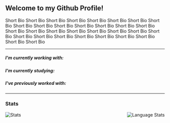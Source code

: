 ## Welcome to my Github Profile!

Short Bio Short Bio Short Bio Short Bio Short Bio Short Bio Short Bio Short Bio Short Bio Short Bio Short Bio Short Bio Short Bio Short Bio Short Bio Short Bio Short Bio Short Bio Short Bio Short Bio Short Bio Short Bio Short Bio Short Bio Short Bio Short Bio Short Bio Short Bio Short Bio Short Bio Short Bio Short Bio 

---
##### I'm currently working with:


##### I'm currently studying:


##### I've previously worked with:

---

### Stats
<img align="left" src="https://github-readme-stats.vercel.app/api?username=nadinejuraschek&show_icons=true&bg_color=FFFFFF&count_private=true&text_color=363636&icon_color=F16159&title_color=F16159&hide=stars,issues&include_all_commits=true&hide_title=true" alt="Stats" />

<img align="right" src="https://github-readme-stats.vercel.app/api/top-langs/?username=nadinejuraschek&bg_color=FFFFFF&hide_title=true&layout=compact&hide=tsql&title_color=F16159&hide_title=true)" alt="Language Stats" />
